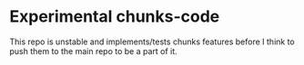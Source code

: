 # Experimental chunks-code 

This repo is unstable and implements/tests chunks features before I think to push them to
the main repo to be a part of it.
